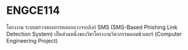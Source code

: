 # ENGCE114
โครงงาน ระบบตรวจสอบการหลอกลวงจากลิงก์ SMS (SMS-Based Phishing Link Detection System) เป็นส่วนหนึ่งของวิชาโครงงานวิศวกรรมคอมพิวเตอร์ (Computer Engineering Project)
